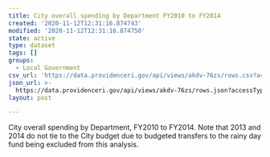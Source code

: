 ```yaml
---
title: City overall spending by Department FY2010 to FY2014
created: '2020-11-12T12:31:16.874743'
modified: '2020-11-12T12:31:16.874750'
state: active
type: dataset
tags: []
groups:
  - Local Government
csv_url: 'https://data.providenceri.gov/api/views/akdv-76zs/rows.csv?accessType=DOWNLOAD'
json_url: >-
  https://data.providenceri.gov/api/views/akdv-76zs/rows.json?accessType=DOWNLOAD
layout: post

---
```

City overall spending by Department, FY2010 to FY2014.  Note that 2013 and 2014 do not tie to the City budget due to budgeted transfers to the rainy day fund being excluded from this analysis.
